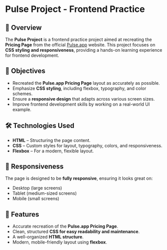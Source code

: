 # Pulse Project - Frontend Practice

## 📌 Overview

The **Pulse Project** is a frontend practice project aimed at recreating the **Pricing Page** from the official [Pulse.app](https://pulse.app/) website. This project focuses on **CSS styling and responsiveness**, providing a hands-on learning experience for frontend development.

## 🎯 Objectives

- Recreated the **Pulse.app Pricing Page** layout as accurately as possible.
- Emphasize **CSS styling**, including flexbox, typography, and color schemes.
- Ensure a **responsive design** that adapts across various screen sizes.
- Improve frontend development skills by working on a real-world UI example.

## 🛠️ Technologies Used

- **HTML** – Structuring the page content.
- **CSS** – Custom styles for layout, typography, colors, and responsiveness.
- **Flexbox** – For a modern, flexible layout.

## 📱 Responsiveness

The page is designed to be **fully responsive**, ensuring it looks great on:
- Desktop (large screens)
- Tablet (medium-sized screens)
- Mobile (small screens)

## 🚀 Features

- Accurate recreation of the **Pulse.app Pricing Page**.
- Clean, structured **CSS for easy readability and maintenance**.
- A well-organized **HTML structure**.
- Modern, mobile-friendly layout using **flexbox**.

